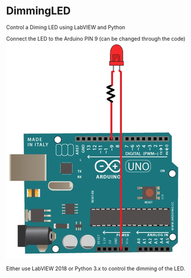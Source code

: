 # DimmingLED
Control a Diming LED using LabVIEW and Python

Connect the LED to the Arduino PIN 9 (can be changed through the code)
![Screenshot](arduino-diagram.jpg)

Either use LabVIEW 2018 or Python 3.x to control the dimming of the LED.
